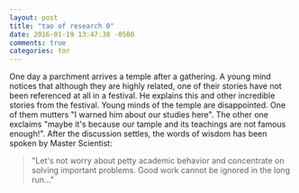 ```yaml
---
layout: post
title: "tao of research 0"
date: 2016-01-19 13:47:38 -0500
comments: true
categories: tor
---
```

One day a parchment arrives a temple after a gathering. A young mind notices that although they are highly related, one of their stories have not been referenced at all in a festival. He explains this and other incredible stories from the festival. Young minds of the temple are disappointed. One of them mutters "I warned him about our studies here". The other one exclaims "maybe it's because our tample and its teachings are not famous enough!". After the discussion settles, the words of wisdom has been spoken by Master Scientist:

> "Let's not worry about petty academic behavior and concentrate on solving important problems.  Good work cannot be ignored in the long run..."
